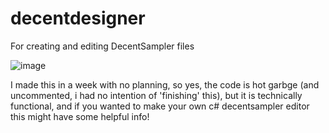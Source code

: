 # decentdesigner
For creating and editing DecentSampler files

![image](https://user-images.githubusercontent.com/24799349/114380064-83d82880-9b81-11eb-81d2-d54c80ce0e67.png)

I made this in a week with no planning, so yes, the code is hot garbge (and uncommented, i had no intention of 'finishing' this), but it is technically functional, and if you wanted to make your own c# decentsampler editor this might have some helpful info!
